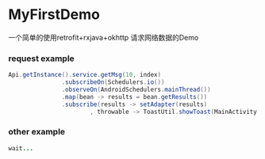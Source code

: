 # MyFirstDemo  

 一个简单的使用retrofit+rxjava+okhttp 请求网络数据的Demo  
 ### request example  
 
 ```java  
 Api.getInstance().service.getMsg(10, index)  
                .subscribeOn(Schedulers.io())  
                .observeOn(AndroidSchedulers.mainThread())  
                .map(bean -> results = bean.getResults())  
                .subscribe(results -> setAdapter(results)  
                        , throwable -> ToastUtil.showToast(MainActivity.this, "网络错误"));  
 ```  
 ### other example  
 
 ```java  
 wait...  
 ```
        
        


